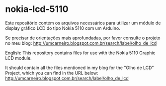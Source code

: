 nokia-lcd-5110
==============
Este repositório contém os arquivos necessários para utilizar um módulo de display gráfico LCD do tipo Nokia 5110 com um Arduino.

Se precisar de orientações mais aprofundadas, por favor consulte o projeto no meu blog:
http://umcarneiro.blogspot.com.br/search/label/olho_de_lcd


English:
This repository contains files for use with the Nokia 5110 Graphic LCD module.

It should contain all the files mentioned in my blog for the "Olho de LCD" Project, which you can find in the URL below:
http://umcarneiro.blogspot.com.br/search/label/olho_de_lcd

